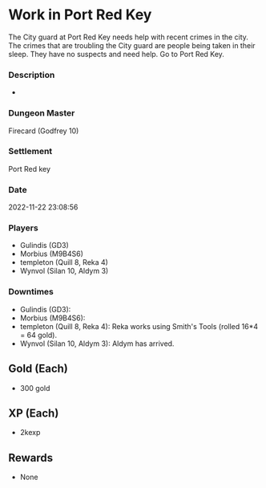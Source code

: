 # Work in Port Red Key
The City guard at Port Red Key needs help with recent crimes in the city. The crimes that are troubling the City guard are people being taken in their sleep. They have no suspects and need help. Go to Port Red Key.
### Description
-
### Dungeon Master
Firecard (Godfrey 10)
### Settlement
Port Red key
### Date
2022-11-22 23:08:56
### Players
* Gulindis (GD3)
* Morbius (M9B4S6)
* templeton (Quill 8, Reka 4)
* Wynvol (Silan 10, Aldym 3)
### Downtimes
* Gulindis (GD3): 
* Morbius (M9B4S6): 
* templeton (Quill 8, Reka 4): Reka works using Smith's Tools (rolled 16*4 = 64 gold).
* Wynvol (Silan 10, Aldym 3): Aldym has arrived.
## Gold (Each)
* 300 gold
## XP (Each)
* 2kexp
## Rewards
* None